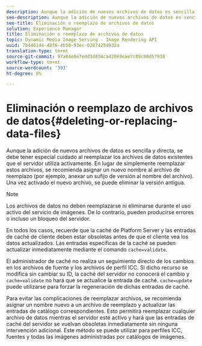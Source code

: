 ```yaml
---
description: Aunque la adición de nuevos archivos de datos es sencilla y directa, se debe tener especial cuidado al reemplazar los archivos de datos existentes que el servidor utiliza activamente. En lugar de simplemente reemplazar estos archivos, se recomienda asignar un nuevo nombre al archivo de reemplazo (por ejemplo, anexar un sufijo de versión al nombre del archivo). Una vez activado el nuevo archivo, se puede eliminar la versión antigua.
seo-description: Aunque la adición de nuevos archivos de datos es sencilla y directa, se debe tener especial cuidado al reemplazar los archivos de datos existentes que el servidor utiliza activamente. En lugar de simplemente reemplazar estos archivos, se recomienda asignar un nuevo nombre al archivo de reemplazo (por ejemplo, anexar un sufijo de versión al nombre del archivo). Una vez activado el nuevo archivo, se puede eliminar la versión antigua.
seo-title: Eliminación o reemplazo de archivos de datos
solution: Experience Manager
title: Eliminación o reemplazo de archivos de datos
topic: Dynamic Media Image Serving - Image Rendering API
uuid: 7b446144-48f6-4b50-93ec-0287425d932a
translation-type: tm+mt
source-git-commit: 97a84e8e7edd3d834ca42069eae7c09c00d57938
workflow-type: tm+mt
source-wordcount: '393'
ht-degree: 0%

---
```



# Eliminación o reemplazo de archivos de datos{#deleting-or-replacing-data-files}

Aunque la adición de nuevos archivos de datos es sencilla y directa, se debe tener especial cuidado al reemplazar los archivos de datos existentes que el servidor utiliza activamente. En lugar de simplemente reemplazar estos archivos, se recomienda asignar un nuevo nombre al archivo de reemplazo (por ejemplo, anexar un sufijo de versión al nombre del archivo). Una vez activado el nuevo archivo, se puede eliminar la versión antigua.

>[!NOTE]
>
>Los archivos de datos no deben reemplazarse ni eliminarse durante el uso activo del servicio de imágenes. De lo contrario, pueden producirse errores o incluso un bloqueo del servidor.

En todos los casos, recuerde que la caché de Platform Server y las entradas de caché de cliente deben estar obsoletas antes de que el cliente vea los datos actualizados. Las entradas específicas de la caché se pueden actualizar inmediatamente mediante el comando `cache=validate`.

El administrador de caché no realiza un seguimiento directo de los cambios en los archivos de fuente y los archivos de perfil ICC. Si dicho recurso se modifica sin cambiar su ID, la caché del servidor no conocerá el cambio y `cache=validate` no hará que se actualice la entrada de caché. `cache=update` puede utilizarse para forzar la regeneración de dichas entradas de caché.

Para evitar las complicaciones de reemplazar archivos, se recomienda asignar un nombre nuevo a un archivo de reemplazo y actualizar las entradas de catálogo correspondientes. Esto permitirá reemplazar cualquier archivo de datos mientras el servidor esté activo y hará que las entradas de caché del servidor se vuelvan obsoletas inmediatamente sin ninguna intervención adicional. Este método se puede utilizar para perfiles ICC, fuentes y todas las imágenes administradas por catálogos de imágenes.
